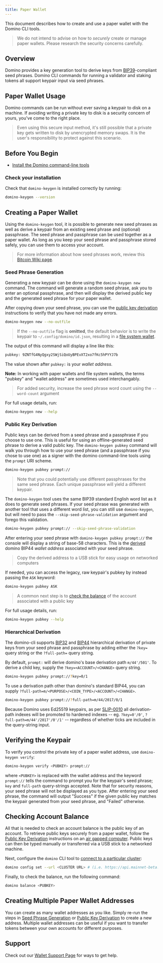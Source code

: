 ```yaml
---
title: Paper Wallet
---
```


This document describes how to create and use a paper wallet with the Domino CLI
tools.

> We do not intend to advise on how to _securely_ create or manage paper wallets. Please research the security concerns carefully.

## Overview

Domino provides a key generation tool to derive keys from
[BIP39](https://github.com/bitcoin/bips/blob/master/bip-0039.mediawiki)-compliant
seed phrases. Domino CLI commands for running a validator and staking tokens all
support keypair input via seed phrases.

## Paper Wallet Usage

Domino commands can be run without ever saving a keypair to disk on a machine.
If avoiding writing a private key to disk is a security concern of yours, you've
come to the right place.

> Even using this secure input method, it's still possible that a private key gets written to disk by unencrypted memory swaps. It is the user's responsibility to protect against this scenario.

## Before You Begin

- [Install the Domino command-line tools](../cli/install-domino-cli-tools.md)

### Check your installation

Check that `domino-keygen` is installed correctly by running:

```bash
domino-keygen --version
```

## Creating a Paper Wallet

Using the `domino-keygen` tool, it is possible to generate new seed phrases as
well as derive a keypair from an existing seed phrase and (optional) passphrase.
The seed phrase and passphrase can be used together as a paper wallet. As long
as you keep your seed phrase and passphrase stored safely, you can use them to
access your account.

> For more information about how seed phrases work, review this [Bitcoin Wiki page](https://en.bitcoin.it/wiki/Seed_phrase).

### Seed Phrase Generation

Generating a new keypair can be done using the `domino-keygen new` command. The
command will generate a random seed phrase, ask you to enter an optional
passphrase, and then will display the derived public key and the generated seed
phrase for your paper wallet.

After copying down your seed phrase, you can use the
[public key derivation](#public-key-derivation) instructions to verify that you
have not made any errors.

```bash
domino-keygen new --no-outfile
```

> If the `--no-outfile` flag is **omitted**, the default behavior is to write the keypair to `~/.config/domino/id.json`, resulting in a [file system wallet](file-system-wallet.md).

The output of this command will display a line like this:

```bash
pubkey: 9ZNTfG4NyQgxy2SWjSiQoUyBPEvXT2xo7fKc5hPYYJ7b
```

The value shown after `pubkey:` is your _wallet address_.

**Note:** In working with paper wallets and file system wallets, the terms "pubkey"
and "wallet address" are sometimes used interchangably.

> For added security, increase the seed phrase word count using the `--word-count` argument

For full usage details, run:

```bash
domino-keygen new --help
```


### Public Key Derivation

Public keys can be derived from a seed phrase and a passphrase if you choose to
use one. This is useful for using an offline-generated seed phrase to derive a
valid public key. The `domino-keygen pubkey` command will walk you through how
to use your seed phrase (and a passphrase if you chose to use one) as a signer
with the domino command-line tools using the `prompt` URI scheme.

```bash
domino-keygen pubkey prompt://
```

> Note that you could potentially use different passphrases for the same seed phrase. Each unique passphrase will yield a different keypair.

The `domino-keygen` tool uses the same BIP39 standard English word list as it
does to generate seed phrases. If your seed phrase was generated with another
tool that uses a different word list, you can still use `domino-keygen`, but
will need to pass the `--skip-seed-phrase-validation` argument and forego this
validation.

```bash
domino-keygen pubkey prompt:// --skip-seed-phrase-validation
```

After entering your seed phrase with `domino-keygen pubkey prompt://` the console
will display a string of base-58 characters. This is the [derived](#hierarchical-derivation) domino BIP44 _wallet address_
associated with your seed phrase.

> Copy the derived address to a USB stick for easy usage on networked computers

If needed, you can access the legacy, raw keypair's pubkey by instead passing the `ASK` keyword:

```bash
domino-keygen pubkey ASK
```

> A common next step is to [check the balance](#checking-account-balance) of the account associated with a public key

For full usage details, run:

```bash
domino-keygen pubkey --help
```

### Hierarchical Derivation

The domino-cli supports
[BIP32](https://github.com/bitcoin/bips/blob/master/bip-0032.mediawiki) and
[BIP44](https://github.com/bitcoin/bips/blob/master/bip-0044.mediawiki)
hierarchical derivation of private keys from your seed phrase and passphrase by
adding either the `?key=` query string or the `?full-path=` query string.

By default, `prompt:` will derive domino's base derivation path `m/44'/501'`. To
derive a child key, supply the `?key=<ACCOUNT>/<CHANGE>` query string.

```bash
domino-keygen pubkey prompt://?key=0/1
```

To use a derivation path other than domino's standard BIP44, you can supply `?full-path=m/<PURPOSE>/<COIN_TYPE>/<ACCOUNT>/<CHANGE>`.

```bash
domino-keygen pubkey prompt://?full-path=m/44/2017/0/1
```

Because Domino uses Ed25519 keypairs, as per
[SLIP-0010](https://github.com/satoshilabs/slips/blob/master/slip-0010.md) all
derivation-path indexes will be promoted to hardened indexes -- eg.
`?key=0'/0'`, `?full-path=m/44'/2017'/0'/1'` -- regardless of whether ticks are
included in the query-string input.

## Verifying the Keypair

To verify you control the private key of a paper wallet address, use
`domino-keygen verify`:

```bash
domino-keygen verify <PUBKEY> prompt://
```

where `<PUBKEY>` is replaced with the wallet address and the keyword `prompt://`
tells the command to prompt you for the keypair's seed phrase; `key` and
`full-path` query-strings accepted. Note that for security reasons, your seed
phrase will not be displayed as you type. After entering your seed phrase, the
command will output "Success" if the given public key matches the keypair
generated from your seed phrase, and "Failed" otherwise.

## Checking Account Balance

All that is needed to check an account balance is the public key of an account.
To retrieve public keys securely from a paper wallet, follow the
[Public Key Derivation](#public-key-derivation) instructions on an
[air gapped computer](<https://en.wikipedia.org/wiki/Air_gap_(networking)>).
Public keys can then be typed manually or transferred via a USB stick to a
networked machine.

Next, configure the `domino` CLI tool to
[connect to a particular cluster](../cli/choose-a-cluster.md):

```bash
domino config set --url <CLUSTER URL> # (i.e. https://api.mainnet-beta.domino.com)
```

Finally, to check the balance, run the following command:

```bash
domino balance <PUBKEY>
```

## Creating Multiple Paper Wallet Addresses

You can create as many wallet addresses as you like. Simply re-run the
steps in [Seed Phrase Generation](#seed-phrase-generation) or
[Public Key Derivation](#public-key-derivation) to create a new address.
Multiple wallet addresses can be useful if you want to transfer tokens between
your own accounts for different purposes.

## Support

Check out our [Wallet Support Page](support.md) for ways to get help.
